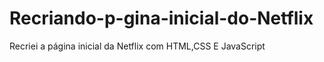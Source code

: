# Recriando-p-gina-inicial-do-Netflix
Recriei a página inicial da Netflix com HTML,CSS E JavaScript
